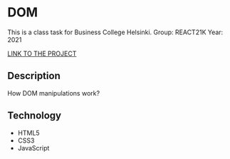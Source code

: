 # DOM

This is a class task for Business College Helsinki.
Group: REACT21K
Year: 2021

[LINK TO THE PROJECT]()

## Description

How DOM manipulations work?

## Technology

- HTML5
- CSS3
- JavaScript
